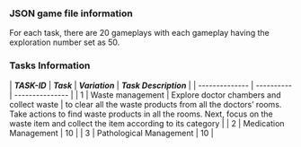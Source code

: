 ### JSON game file information
For each task, there are 20 gameplays with each gameplay having the exploration number set as 50.

### Tasks Information
| ***TASK-ID*** | ***Task*** | ***Variation*** | ***Task Description*** |
| -------------- | ---------- | --------------- |
| 1 | Waste management | Explore doctor chambers and collect waste | to clear all the waste products from all the doctors’ rooms. Take actions to find waste products in all the rooms. Next, focus on the waste item and collect the item according to its category |
| 2 | Medication Management | 10 |
| 3 | Pathological Management | 10 |
